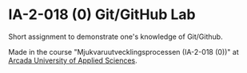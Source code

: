 # IA-2-018 (0) Git/GitHub Lab

Short assignment to demonstrate one's knowledge of Git/Github.

Made in the course "Mjukvaruutvecklingsprocessen (IA-2-018 (0))" at [Arcada University of Applied Sciences](https://www.arcada.fi/en).
